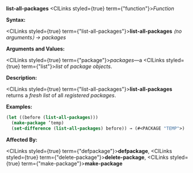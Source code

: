 **list-all-packages** <ClLinks styled={true} term={"function"}><i>Function</i></ClLinks> 



**Syntax:** 



<ClLinks styled={true} term={"list-all-packages"}><b>list-all-packages</b></ClLinks> *⟨no arguments⟩ → packages* 



**Arguments and Values:** 



<ClLinks styled={true} term={"package"}><i>packages</i></ClLinks>—a <ClLinks styled={true} term={"list"}><i>list</i></ClLinks> of *package objects*. 



**Description:** 



<ClLinks styled={true} term={"list-all-packages"}><b>list-all-packages</b></ClLinks> returns a *fresh list* of all *registered packages*. 



**Examples:**
```lisp
(let ((before (list-all-packages))) 
  (make-package ’temp) 
  (set-difference (list-all-packages) before)) → (#<PACKAGE "TEMP">) 
```
**Affected By:** 



<ClLinks styled={true} term={"defpackage"}><b>defpackage</b></ClLinks>, <ClLinks styled={true} term={"delete-package"}><b>delete-package</b></ClLinks>, <ClLinks styled={true} term={"make-package"}><b>make-package</b></ClLinks> 



